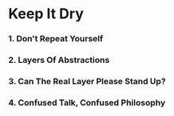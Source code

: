 # Keep It Dry

### 1. Don't Repeat Yourself

### 2. Layers Of Abstractions

### 3. Can The Real Layer Please Stand Up?

### 4. Confused Talk, Confused Philosophy
